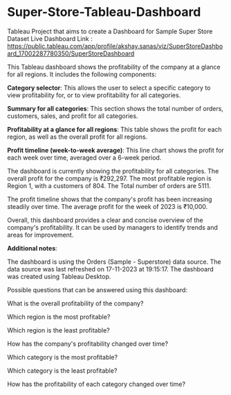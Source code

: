 # Super-Store-Tableau-Dashboard
Tableau Project that aims to create a Dashboard for Sample Super Store Dataset
Live Dashboard Link : https://public.tableau.com/app/profile/akshay.sanas/viz/SuperStoreDashboard_17002287780350/SuperStoreDashboard


This Tableau dashboard shows the profitability of the company at a glance for all regions. It includes the following components:

**Category selector**: This allows the user to select a specific category to view profitability for, or to view profitability for all categories.

**Summary for all categories**: This section shows the total number of orders, customers, sales, and profit for all categories.

**Profitability at a glance for all regions**: This table shows the profit for each region, as well as the overall profit for all regions.

**Profit timeline (week-to-week average)**: This line chart shows the profit for each week over time, averaged over a 6-week period.

The dashboard is currently showing the profitability for all categories. The overall profit for the company is ₹292,297. The most profitable region is Region 1, with a customers of 804. The Total number of orders are 5111.

The profit timeline shows that the company's profit has been increasing steadily over time. The average profit for the week of 2023 is ₹10,000.

Overall, this dashboard provides a clear and concise overview of the company's profitability. It can be used by managers to identify trends and areas for improvement.

**Additional notes**:

The dashboard is using the Orders (Sample - Superstore) data source.
The data source was last refreshed on 17-11-2023 at 19:15:17.
The dashboard was created using Tableau Desktop.

Possible questions that can be answered using this dashboard:

What is the overall profitability of the company?

Which region is the most profitable?

Which region is the least profitable?

How has the company's profitability changed over time?

Which category is the most profitable?

Which category is the least profitable?

How has the profitability of each category changed over time?
